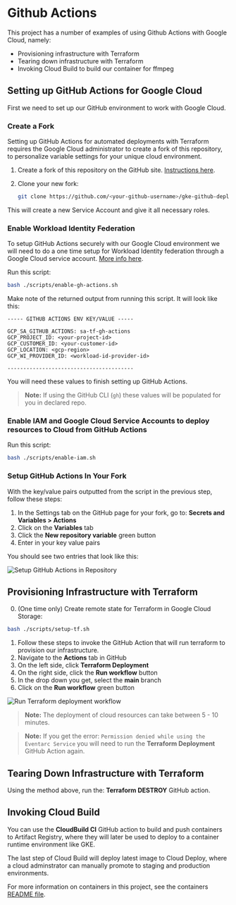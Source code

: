 # Github Actions
This project has a number of examples of using Github Actions with Google Cloud, namely:

- Provisioning infrastructure with Terraform
- Tearing down infrastructure with Terraform
- Invoking Cloud Build to build our container for ffmpeg

## Setting up GitHub Actions for Google Cloud

First we need to set up our GitHub environment to work with Google Cloud.

### Create a Fork

Setting up GitHub Actions for automated deployments with Terraform requires the Google Cloud administrator to create a fork of this repository, to personalize variable settings for your unique cloud environment.

1. Create a fork of this repository on the GitHub site. [Instructions here](https://docs.github.com/en/pull-requests/collaborating-with-pull-requests/working-with-forks/fork-a-repo).

2. Clone your new fork:

    ```bash
    git clone https://github.com/<your-github-username>/gke-github-deployment.git
    ```

This will create a new Service Account and give it all necessary roles.

### Enable Workload Identity Federation
To setup GitHub Actions securely with our Google Cloud environment we will need to do a one time setup for Workload Identity federation through a Google Cloud service account. [More info here](https://github.com/google-github-actions/auth?tab=readme-ov-file#workload-identity-federation-through-a-service-account).

Run this script:

```bash
bash ./scripts/enable-gh-actions.sh
```

Make note of the returned output from running this script. It will look like this:

```
----- GITHUB ACTIONS ENV KEY/VALUE -----

GCP_SA_GITHUB_ACTIONS: sa-tf-gh-actions
GCP_PROJECT_ID: <your-project-id>
GCP_CUSTOMER_ID: <your-customer-id>
GCP_LOCATION: <gcp-region>
GCP_WI_PROVIDER_ID: <workload-id-provider-id>

----------------------------------------
```

You will need these values to finish setting up GitHub Actions.

> __Note:__ If using the GitHub CLI (`gh`) these values will be populated for you in declared repo.

### Enable IAM and Google Cloud Service Accounts to deploy resources to Cloud from GitHub Actions

Run this script:

```bash
bash ./scripts/enable-iam.sh
```

### Setup GitHub Actions In Your Fork

With the key/value pairs outputted from the script in the previous step, follow these steps:

1. In the Settings tab on the GitHub page for your fork, go to: **Secrets and Variables > Actions**
1. Click on the **Variables** tab
1. Click the **New repository variable** green button
1. Enter in your key value pairs

You should see two entries that look like this:

![Setup GitHub Actions in Repository](../docs/img/gh-actions-env-setup.png)

## Provisioning Infrastructure with Terraform

0. (One time only) Create remote state for Terraform in Google Cloud Storage:

  ```bash
  bash ./scripts/setup-tf.sh
  ```

1. Follow these steps to invoke the GitHub Action that will run terraform to provision our infrastructure.
  1. Navigate to the **Actions** tab in GitHub
  1. On the left side, click **Terraform Deployment**
  1. On the right side, click the **Run workflow** button
  1. In the drop down you get, select the **main** branch
  1. Click on the **Run workflow** green button

![Run Terraform deployment workflow](../docs/img/gh-actions-workflow-run.png)

> __Note:__ The deployment of cloud resources can take between 5 - 10 minutes.

> __Note:__ If you get the error: `Permission denied while using the Eventarc Service` you will need to run the **Terraform Deployment** GitHub Action again.

## Tearing Down Infrastructure with Terraform

Using the method above, run the: **Terraform DESTROY** GitHub action.

## Invoking Cloud Build

You can use the **CloudBuild CI** GitHub action to build and push containers to Artifact Registry, where they will later be used to deploy to a container runtime environment like GKE.

The last step of Cloud Build will deploy latest image to Cloud Deploy, where a cloud adminstrator can manually promote to staging and production environments.

For more information on containers in this project, see the containers [README file](../containers/README.md).
